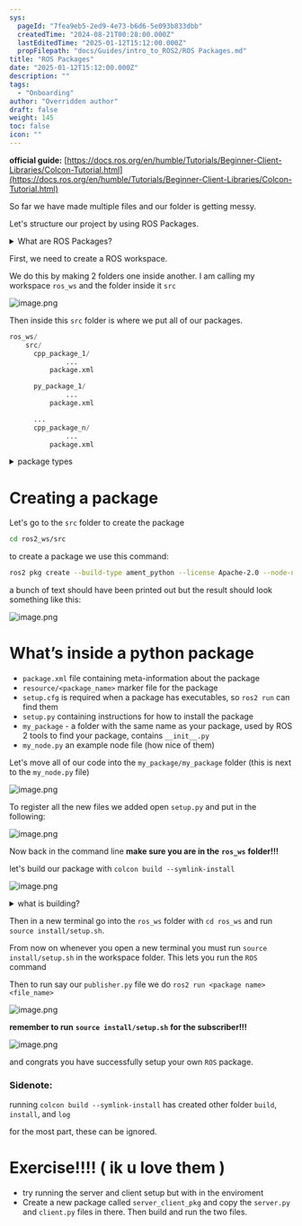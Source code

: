 ```yaml
---
sys:
  pageId: "7fea9eb5-2ed9-4e73-b6d6-5e093b833dbb"
  createdTime: "2024-08-21T00:28:00.000Z"
  lastEditedTime: "2025-01-12T15:12:00.000Z"
  propFilepath: "docs/Guides/intro_to_ROS2/ROS Packages.md"
title: "ROS Packages"
date: "2025-01-12T15:12:00.000Z"
description: ""
tags:
  - "Onboarding"
author: "Overridden author"
draft: false
weight: 145
toc: false
icon: ""
---
```


**official guide:** [https://docs.ros.org/en/humble/Tutorials/Beginner-Client-Libraries/Colcon-Tutorial.html](https://docs.ros.org/en/humble/Tutorials/Beginner-Client-Libraries/Colcon-Tutorial.html)

So far we have made multiple files and our folder is getting messy.

Let's structure our project by using ROS Packages.

<details>

<summary>What are ROS Packages?</summary>

ROS Packages are, as the name implies, packages of code that are highly sharable between ROS developers.

They consist of a folder, `package.xml` file, and source code

```python
      cpp_package_1/
		      ... imagine much code files here ..
          package.xml
```

</details>

First, we need to create a ROS workspace.

We do this by making 2 folders one inside another. I am calling my workspace `ros_ws` and the folder inside it `src`

![image.png](https://prod-files-secure.s3.us-west-2.amazonaws.com/d518164a-d88e-44d1-a4ee-3adb3bd8bce0/70706947-fd18-4537-a67b-e12946812d31/image.png?X-Amz-Algorithm=AWS4-HMAC-SHA256&X-Amz-Content-Sha256=UNSIGNED-PAYLOAD&X-Amz-Credential=ASIAZI2LB4665DQHJ6M7%2F20250515%2Fus-west-2%2Fs3%2Faws4_request&X-Amz-Date=20250515T140918Z&X-Amz-Expires=3600&X-Amz-Security-Token=IQoJb3JpZ2luX2VjEHYaCXVzLXdlc3QtMiJHMEUCIDUuhi6xkRJE7OaITQ9RgB%2Fqn6O8Pr7EPLiklJSv7SoFAiEA%2Bfoxwy62IhsPp%2BtynXbTAX5dLBYb%2F0F%2Fbim0siQpM9Mq%2FwMILhAAGgw2Mzc0MjMxODM4MDUiDAH8U7Gu4jHLRlYijSrcA0CknmRplhDToF1TeOvA9jImG7pjuVrqk0NozuC0kdel7C3q4781DP%2BPom30xNFTUVi11SbZqA87tihWKe0QDmJhZq5s0zk6kIvjygdKSq8sWqyP5GkuEewYIpomBzRkWLqSiIg4ru1XP4yAE9939WB3sVJu9tOl84gHYjOeSIVkm1BEZi8S5InVujx%2BpoLHZzCo%2FT8qiZJFLiLiDKuGqbperLKpnrxupFuoYsZZXvyR6vgwg7sHWSUlTXADxIuaEHPS8FNMSvy5kwCRJJqjYyr8utE7sCX427kjX0FkMwJkuAwj7g%2FPfz%2BnTpYBzi%2FPkwehkEBa42djgBUCWHWwydHJN8wMAjuEJ%2B0Hya8x4fMSgPGXQ7yWzJUAZ%2FOqXftokwKIDbG%2FGm6it2qJfUZcl6SlP8MWgFQOdtoX6LlTw40nAEhcODp3lQ4hT2DuyCHGz21sX5KJZD1MVrsYE%2BMiLWz7DCIQI4cz6tbJB9FwRqHqopTc92%2BCttLFvmdqhjGSlXlCNh8YXPoJtQybNUZDXNuvcVDIKg0AGqXXyUYvCkW%2BHkvJsCvqHQB%2FmjWDhisS7BDULP337vQhq%2F3B0e3tPfxgRDD%2FzTGF%2FiBaA6uwmhrR%2FZV0KESpXn25EoL7MKDVl8EGOqUB3GasqRiZpCvmUpn2YSNwObwglYoiTFzPlP4PyuFBWIKYux7Om1tZUpuhj7FxlIjZ%2FKpGqvd1rbJtmVGxaUowhWqANSnSw2qL%2BvV6hUIkgKXuHz6RUAJjGbPDo2PlQkUY%2F1jLlLj6cT7IM9jjW64VDY02RffnLEXAiShreKT3rBS8LlMGbNtCjsSTmIduA9hrIDUIpM5SwVwVmwfv9FmbRo7R%2BaJI&X-Amz-Signature=a56c5455e20fdfec31574d1f0c61701ca565517cd2c79d687eb4dd41091a3fa8&X-Amz-SignedHeaders=host&x-id=GetObject)

Then inside this `src` folder is where we put all of our packages.

```python
ros_ws/
    src/
      cpp_package_1/
		      ...
          package.xml

      py_package_1/
		      ...
          package.xml

      ...
      cpp_package_n/
		      ...
          package.xml

```

<details>

<summary>package types</summary>

packages can be either `C++` or python.

the intern file structure is different for each but for this guide we will stick to creating python packages

</details>

# Creating a package

Let's go to the `src` folder to create the package

```bash
cd ros2_ws/src
```

to create a package we use this command:

```bash
ros2 pkg create --build-type ament_python --license Apache-2.0 --node-name my_node my_package
```

a bunch of text should have been printed out but the result should look something like this:

![image.png](https://prod-files-secure.s3.us-west-2.amazonaws.com/d518164a-d88e-44d1-a4ee-3adb3bd8bce0/e6cf1e3f-8512-4a3e-b131-079f800bf3e8/image.png?X-Amz-Algorithm=AWS4-HMAC-SHA256&X-Amz-Content-Sha256=UNSIGNED-PAYLOAD&X-Amz-Credential=ASIAZI2LB4665DQHJ6M7%2F20250515%2Fus-west-2%2Fs3%2Faws4_request&X-Amz-Date=20250515T140918Z&X-Amz-Expires=3600&X-Amz-Security-Token=IQoJb3JpZ2luX2VjEHYaCXVzLXdlc3QtMiJHMEUCIDUuhi6xkRJE7OaITQ9RgB%2Fqn6O8Pr7EPLiklJSv7SoFAiEA%2Bfoxwy62IhsPp%2BtynXbTAX5dLBYb%2F0F%2Fbim0siQpM9Mq%2FwMILhAAGgw2Mzc0MjMxODM4MDUiDAH8U7Gu4jHLRlYijSrcA0CknmRplhDToF1TeOvA9jImG7pjuVrqk0NozuC0kdel7C3q4781DP%2BPom30xNFTUVi11SbZqA87tihWKe0QDmJhZq5s0zk6kIvjygdKSq8sWqyP5GkuEewYIpomBzRkWLqSiIg4ru1XP4yAE9939WB3sVJu9tOl84gHYjOeSIVkm1BEZi8S5InVujx%2BpoLHZzCo%2FT8qiZJFLiLiDKuGqbperLKpnrxupFuoYsZZXvyR6vgwg7sHWSUlTXADxIuaEHPS8FNMSvy5kwCRJJqjYyr8utE7sCX427kjX0FkMwJkuAwj7g%2FPfz%2BnTpYBzi%2FPkwehkEBa42djgBUCWHWwydHJN8wMAjuEJ%2B0Hya8x4fMSgPGXQ7yWzJUAZ%2FOqXftokwKIDbG%2FGm6it2qJfUZcl6SlP8MWgFQOdtoX6LlTw40nAEhcODp3lQ4hT2DuyCHGz21sX5KJZD1MVrsYE%2BMiLWz7DCIQI4cz6tbJB9FwRqHqopTc92%2BCttLFvmdqhjGSlXlCNh8YXPoJtQybNUZDXNuvcVDIKg0AGqXXyUYvCkW%2BHkvJsCvqHQB%2FmjWDhisS7BDULP337vQhq%2F3B0e3tPfxgRDD%2FzTGF%2FiBaA6uwmhrR%2FZV0KESpXn25EoL7MKDVl8EGOqUB3GasqRiZpCvmUpn2YSNwObwglYoiTFzPlP4PyuFBWIKYux7Om1tZUpuhj7FxlIjZ%2FKpGqvd1rbJtmVGxaUowhWqANSnSw2qL%2BvV6hUIkgKXuHz6RUAJjGbPDo2PlQkUY%2F1jLlLj6cT7IM9jjW64VDY02RffnLEXAiShreKT3rBS8LlMGbNtCjsSTmIduA9hrIDUIpM5SwVwVmwfv9FmbRo7R%2BaJI&X-Amz-Signature=4da648e24ddab1f60261fb4fc31428977927484a7c32188d2153fcf619971603&X-Amz-SignedHeaders=host&x-id=GetObject)

# What’s inside a python package

- `package.xml` file containing meta-information about the package
- `resource/<package_name>` marker file for the package
- `setup.cfg` is required when a package has executables, so `ros2 run` can find them
- `setup.py` containing instructions for how to install the package
- `my_package` - a folder with the same name as your package, used by ROS 2 tools to find your package, contains `__init__.py`
- `my_node.py` an example node file (how nice of them)

Let's move all of our code into the `my_package/my_package` folder (this is next to the `my_node.py` file)

![image.png](https://prod-files-secure.s3.us-west-2.amazonaws.com/d518164a-d88e-44d1-a4ee-3adb3bd8bce0/9ce58f11-0da9-4d3e-b86d-506a9685d378/image.png?X-Amz-Algorithm=AWS4-HMAC-SHA256&X-Amz-Content-Sha256=UNSIGNED-PAYLOAD&X-Amz-Credential=ASIAZI2LB4665DQHJ6M7%2F20250515%2Fus-west-2%2Fs3%2Faws4_request&X-Amz-Date=20250515T140918Z&X-Amz-Expires=3600&X-Amz-Security-Token=IQoJb3JpZ2luX2VjEHYaCXVzLXdlc3QtMiJHMEUCIDUuhi6xkRJE7OaITQ9RgB%2Fqn6O8Pr7EPLiklJSv7SoFAiEA%2Bfoxwy62IhsPp%2BtynXbTAX5dLBYb%2F0F%2Fbim0siQpM9Mq%2FwMILhAAGgw2Mzc0MjMxODM4MDUiDAH8U7Gu4jHLRlYijSrcA0CknmRplhDToF1TeOvA9jImG7pjuVrqk0NozuC0kdel7C3q4781DP%2BPom30xNFTUVi11SbZqA87tihWKe0QDmJhZq5s0zk6kIvjygdKSq8sWqyP5GkuEewYIpomBzRkWLqSiIg4ru1XP4yAE9939WB3sVJu9tOl84gHYjOeSIVkm1BEZi8S5InVujx%2BpoLHZzCo%2FT8qiZJFLiLiDKuGqbperLKpnrxupFuoYsZZXvyR6vgwg7sHWSUlTXADxIuaEHPS8FNMSvy5kwCRJJqjYyr8utE7sCX427kjX0FkMwJkuAwj7g%2FPfz%2BnTpYBzi%2FPkwehkEBa42djgBUCWHWwydHJN8wMAjuEJ%2B0Hya8x4fMSgPGXQ7yWzJUAZ%2FOqXftokwKIDbG%2FGm6it2qJfUZcl6SlP8MWgFQOdtoX6LlTw40nAEhcODp3lQ4hT2DuyCHGz21sX5KJZD1MVrsYE%2BMiLWz7DCIQI4cz6tbJB9FwRqHqopTc92%2BCttLFvmdqhjGSlXlCNh8YXPoJtQybNUZDXNuvcVDIKg0AGqXXyUYvCkW%2BHkvJsCvqHQB%2FmjWDhisS7BDULP337vQhq%2F3B0e3tPfxgRDD%2FzTGF%2FiBaA6uwmhrR%2FZV0KESpXn25EoL7MKDVl8EGOqUB3GasqRiZpCvmUpn2YSNwObwglYoiTFzPlP4PyuFBWIKYux7Om1tZUpuhj7FxlIjZ%2FKpGqvd1rbJtmVGxaUowhWqANSnSw2qL%2BvV6hUIkgKXuHz6RUAJjGbPDo2PlQkUY%2F1jLlLj6cT7IM9jjW64VDY02RffnLEXAiShreKT3rBS8LlMGbNtCjsSTmIduA9hrIDUIpM5SwVwVmwfv9FmbRo7R%2BaJI&X-Amz-Signature=2656d67346e04644212efa8b3a42146a22a8be46f978ca2fd666758ed688c2b3&X-Amz-SignedHeaders=host&x-id=GetObject)

To register all the new files we added open `setup.py` and put in the following:

![image.png](https://prod-files-secure.s3.us-west-2.amazonaws.com/d518164a-d88e-44d1-a4ee-3adb3bd8bce0/1cd7c262-4cae-4496-9d75-c178537d24a2/image.png?X-Amz-Algorithm=AWS4-HMAC-SHA256&X-Amz-Content-Sha256=UNSIGNED-PAYLOAD&X-Amz-Credential=ASIAZI2LB4665DQHJ6M7%2F20250515%2Fus-west-2%2Fs3%2Faws4_request&X-Amz-Date=20250515T140918Z&X-Amz-Expires=3600&X-Amz-Security-Token=IQoJb3JpZ2luX2VjEHYaCXVzLXdlc3QtMiJHMEUCIDUuhi6xkRJE7OaITQ9RgB%2Fqn6O8Pr7EPLiklJSv7SoFAiEA%2Bfoxwy62IhsPp%2BtynXbTAX5dLBYb%2F0F%2Fbim0siQpM9Mq%2FwMILhAAGgw2Mzc0MjMxODM4MDUiDAH8U7Gu4jHLRlYijSrcA0CknmRplhDToF1TeOvA9jImG7pjuVrqk0NozuC0kdel7C3q4781DP%2BPom30xNFTUVi11SbZqA87tihWKe0QDmJhZq5s0zk6kIvjygdKSq8sWqyP5GkuEewYIpomBzRkWLqSiIg4ru1XP4yAE9939WB3sVJu9tOl84gHYjOeSIVkm1BEZi8S5InVujx%2BpoLHZzCo%2FT8qiZJFLiLiDKuGqbperLKpnrxupFuoYsZZXvyR6vgwg7sHWSUlTXADxIuaEHPS8FNMSvy5kwCRJJqjYyr8utE7sCX427kjX0FkMwJkuAwj7g%2FPfz%2BnTpYBzi%2FPkwehkEBa42djgBUCWHWwydHJN8wMAjuEJ%2B0Hya8x4fMSgPGXQ7yWzJUAZ%2FOqXftokwKIDbG%2FGm6it2qJfUZcl6SlP8MWgFQOdtoX6LlTw40nAEhcODp3lQ4hT2DuyCHGz21sX5KJZD1MVrsYE%2BMiLWz7DCIQI4cz6tbJB9FwRqHqopTc92%2BCttLFvmdqhjGSlXlCNh8YXPoJtQybNUZDXNuvcVDIKg0AGqXXyUYvCkW%2BHkvJsCvqHQB%2FmjWDhisS7BDULP337vQhq%2F3B0e3tPfxgRDD%2FzTGF%2FiBaA6uwmhrR%2FZV0KESpXn25EoL7MKDVl8EGOqUB3GasqRiZpCvmUpn2YSNwObwglYoiTFzPlP4PyuFBWIKYux7Om1tZUpuhj7FxlIjZ%2FKpGqvd1rbJtmVGxaUowhWqANSnSw2qL%2BvV6hUIkgKXuHz6RUAJjGbPDo2PlQkUY%2F1jLlLj6cT7IM9jjW64VDY02RffnLEXAiShreKT3rBS8LlMGbNtCjsSTmIduA9hrIDUIpM5SwVwVmwfv9FmbRo7R%2BaJI&X-Amz-Signature=f47655e2eed0b01e361295fafb50161425e31d1890a8ce95c3127387a7b908b6&X-Amz-SignedHeaders=host&x-id=GetObject)

Now back in the command line **make sure you are in the** **`ros_ws`** **folder!!!**

let's build our package with `colcon build --symlink-install`

![image.png](https://prod-files-secure.s3.us-west-2.amazonaws.com/d518164a-d88e-44d1-a4ee-3adb3bd8bce0/2f2a0d27-b173-48fd-b189-5f5c0ce65619/image.png?X-Amz-Algorithm=AWS4-HMAC-SHA256&X-Amz-Content-Sha256=UNSIGNED-PAYLOAD&X-Amz-Credential=ASIAZI2LB4665DQHJ6M7%2F20250515%2Fus-west-2%2Fs3%2Faws4_request&X-Amz-Date=20250515T140918Z&X-Amz-Expires=3600&X-Amz-Security-Token=IQoJb3JpZ2luX2VjEHYaCXVzLXdlc3QtMiJHMEUCIDUuhi6xkRJE7OaITQ9RgB%2Fqn6O8Pr7EPLiklJSv7SoFAiEA%2Bfoxwy62IhsPp%2BtynXbTAX5dLBYb%2F0F%2Fbim0siQpM9Mq%2FwMILhAAGgw2Mzc0MjMxODM4MDUiDAH8U7Gu4jHLRlYijSrcA0CknmRplhDToF1TeOvA9jImG7pjuVrqk0NozuC0kdel7C3q4781DP%2BPom30xNFTUVi11SbZqA87tihWKe0QDmJhZq5s0zk6kIvjygdKSq8sWqyP5GkuEewYIpomBzRkWLqSiIg4ru1XP4yAE9939WB3sVJu9tOl84gHYjOeSIVkm1BEZi8S5InVujx%2BpoLHZzCo%2FT8qiZJFLiLiDKuGqbperLKpnrxupFuoYsZZXvyR6vgwg7sHWSUlTXADxIuaEHPS8FNMSvy5kwCRJJqjYyr8utE7sCX427kjX0FkMwJkuAwj7g%2FPfz%2BnTpYBzi%2FPkwehkEBa42djgBUCWHWwydHJN8wMAjuEJ%2B0Hya8x4fMSgPGXQ7yWzJUAZ%2FOqXftokwKIDbG%2FGm6it2qJfUZcl6SlP8MWgFQOdtoX6LlTw40nAEhcODp3lQ4hT2DuyCHGz21sX5KJZD1MVrsYE%2BMiLWz7DCIQI4cz6tbJB9FwRqHqopTc92%2BCttLFvmdqhjGSlXlCNh8YXPoJtQybNUZDXNuvcVDIKg0AGqXXyUYvCkW%2BHkvJsCvqHQB%2FmjWDhisS7BDULP337vQhq%2F3B0e3tPfxgRDD%2FzTGF%2FiBaA6uwmhrR%2FZV0KESpXn25EoL7MKDVl8EGOqUB3GasqRiZpCvmUpn2YSNwObwglYoiTFzPlP4PyuFBWIKYux7Om1tZUpuhj7FxlIjZ%2FKpGqvd1rbJtmVGxaUowhWqANSnSw2qL%2BvV6hUIkgKXuHz6RUAJjGbPDo2PlQkUY%2F1jLlLj6cT7IM9jjW64VDY02RffnLEXAiShreKT3rBS8LlMGbNtCjsSTmIduA9hrIDUIpM5SwVwVmwfv9FmbRo7R%2BaJI&X-Amz-Signature=24590b3df2cbee6f8074b295727b1fded0a813dde6e592f601581fdf650234bc&X-Amz-SignedHeaders=host&x-id=GetObject)

<details>

<summary>what is building?</summary>

if you are a CS major at Rose-Hulman you will learn the answer to this in CSSE132

but TLDR; is it combines all the code files into one program that can be run easily 

</details>

Then in a new terminal go into the `ros_ws` folder with `cd ros_ws` and run `source install/setup.sh`. 

From now on whenever you open a new terminal you must run `source install/setup.sh` in the workspace folder. This lets you run the `ROS` command

Then to run say our `publisher.py` file we do `ros2 run <package name> <file_name>`

![image.png](https://prod-files-secure.s3.us-west-2.amazonaws.com/d518164a-d88e-44d1-a4ee-3adb3bd8bce0/4f4b1219-3a44-4632-aa0a-ce3471699f59/image.png?X-Amz-Algorithm=AWS4-HMAC-SHA256&X-Amz-Content-Sha256=UNSIGNED-PAYLOAD&X-Amz-Credential=ASIAZI2LB4665DQHJ6M7%2F20250515%2Fus-west-2%2Fs3%2Faws4_request&X-Amz-Date=20250515T140918Z&X-Amz-Expires=3600&X-Amz-Security-Token=IQoJb3JpZ2luX2VjEHYaCXVzLXdlc3QtMiJHMEUCIDUuhi6xkRJE7OaITQ9RgB%2Fqn6O8Pr7EPLiklJSv7SoFAiEA%2Bfoxwy62IhsPp%2BtynXbTAX5dLBYb%2F0F%2Fbim0siQpM9Mq%2FwMILhAAGgw2Mzc0MjMxODM4MDUiDAH8U7Gu4jHLRlYijSrcA0CknmRplhDToF1TeOvA9jImG7pjuVrqk0NozuC0kdel7C3q4781DP%2BPom30xNFTUVi11SbZqA87tihWKe0QDmJhZq5s0zk6kIvjygdKSq8sWqyP5GkuEewYIpomBzRkWLqSiIg4ru1XP4yAE9939WB3sVJu9tOl84gHYjOeSIVkm1BEZi8S5InVujx%2BpoLHZzCo%2FT8qiZJFLiLiDKuGqbperLKpnrxupFuoYsZZXvyR6vgwg7sHWSUlTXADxIuaEHPS8FNMSvy5kwCRJJqjYyr8utE7sCX427kjX0FkMwJkuAwj7g%2FPfz%2BnTpYBzi%2FPkwehkEBa42djgBUCWHWwydHJN8wMAjuEJ%2B0Hya8x4fMSgPGXQ7yWzJUAZ%2FOqXftokwKIDbG%2FGm6it2qJfUZcl6SlP8MWgFQOdtoX6LlTw40nAEhcODp3lQ4hT2DuyCHGz21sX5KJZD1MVrsYE%2BMiLWz7DCIQI4cz6tbJB9FwRqHqopTc92%2BCttLFvmdqhjGSlXlCNh8YXPoJtQybNUZDXNuvcVDIKg0AGqXXyUYvCkW%2BHkvJsCvqHQB%2FmjWDhisS7BDULP337vQhq%2F3B0e3tPfxgRDD%2FzTGF%2FiBaA6uwmhrR%2FZV0KESpXn25EoL7MKDVl8EGOqUB3GasqRiZpCvmUpn2YSNwObwglYoiTFzPlP4PyuFBWIKYux7Om1tZUpuhj7FxlIjZ%2FKpGqvd1rbJtmVGxaUowhWqANSnSw2qL%2BvV6hUIkgKXuHz6RUAJjGbPDo2PlQkUY%2F1jLlLj6cT7IM9jjW64VDY02RffnLEXAiShreKT3rBS8LlMGbNtCjsSTmIduA9hrIDUIpM5SwVwVmwfv9FmbRo7R%2BaJI&X-Amz-Signature=9fdab70cdae35f7c0ee5bb1a9df79f8e184a858b1255815a0e114c5335debe50&X-Amz-SignedHeaders=host&x-id=GetObject)

**remember to run** **`source install/setup.sh`** **for the subscriber!!!**

![image.png](https://prod-files-secure.s3.us-west-2.amazonaws.com/d518164a-d88e-44d1-a4ee-3adb3bd8bce0/02121119-dad4-49ec-8356-c956108b4243/image.png?X-Amz-Algorithm=AWS4-HMAC-SHA256&X-Amz-Content-Sha256=UNSIGNED-PAYLOAD&X-Amz-Credential=ASIAZI2LB4665DQHJ6M7%2F20250515%2Fus-west-2%2Fs3%2Faws4_request&X-Amz-Date=20250515T140918Z&X-Amz-Expires=3600&X-Amz-Security-Token=IQoJb3JpZ2luX2VjEHYaCXVzLXdlc3QtMiJHMEUCIDUuhi6xkRJE7OaITQ9RgB%2Fqn6O8Pr7EPLiklJSv7SoFAiEA%2Bfoxwy62IhsPp%2BtynXbTAX5dLBYb%2F0F%2Fbim0siQpM9Mq%2FwMILhAAGgw2Mzc0MjMxODM4MDUiDAH8U7Gu4jHLRlYijSrcA0CknmRplhDToF1TeOvA9jImG7pjuVrqk0NozuC0kdel7C3q4781DP%2BPom30xNFTUVi11SbZqA87tihWKe0QDmJhZq5s0zk6kIvjygdKSq8sWqyP5GkuEewYIpomBzRkWLqSiIg4ru1XP4yAE9939WB3sVJu9tOl84gHYjOeSIVkm1BEZi8S5InVujx%2BpoLHZzCo%2FT8qiZJFLiLiDKuGqbperLKpnrxupFuoYsZZXvyR6vgwg7sHWSUlTXADxIuaEHPS8FNMSvy5kwCRJJqjYyr8utE7sCX427kjX0FkMwJkuAwj7g%2FPfz%2BnTpYBzi%2FPkwehkEBa42djgBUCWHWwydHJN8wMAjuEJ%2B0Hya8x4fMSgPGXQ7yWzJUAZ%2FOqXftokwKIDbG%2FGm6it2qJfUZcl6SlP8MWgFQOdtoX6LlTw40nAEhcODp3lQ4hT2DuyCHGz21sX5KJZD1MVrsYE%2BMiLWz7DCIQI4cz6tbJB9FwRqHqopTc92%2BCttLFvmdqhjGSlXlCNh8YXPoJtQybNUZDXNuvcVDIKg0AGqXXyUYvCkW%2BHkvJsCvqHQB%2FmjWDhisS7BDULP337vQhq%2F3B0e3tPfxgRDD%2FzTGF%2FiBaA6uwmhrR%2FZV0KESpXn25EoL7MKDVl8EGOqUB3GasqRiZpCvmUpn2YSNwObwglYoiTFzPlP4PyuFBWIKYux7Om1tZUpuhj7FxlIjZ%2FKpGqvd1rbJtmVGxaUowhWqANSnSw2qL%2BvV6hUIkgKXuHz6RUAJjGbPDo2PlQkUY%2F1jLlLj6cT7IM9jjW64VDY02RffnLEXAiShreKT3rBS8LlMGbNtCjsSTmIduA9hrIDUIpM5SwVwVmwfv9FmbRo7R%2BaJI&X-Amz-Signature=2eb2974f3e1526b678d420c6c5e0217e9638d753f1fcaf0062c428a5ea257281&X-Amz-SignedHeaders=host&x-id=GetObject)

and congrats you have successfully setup your own `ROS` package.

### Sidenote:

running `colcon build --symlink-install` has created other folder `build`, `install`, and `log`

for the most part, these can be ignored.

# Exercise!!!! ( ik u love them )

- try running the server and client setup but with in the enviroment
- Create a new package called `server_client_pkg` and copy the `server.py` and `client.py` files in there. Then build and run the two files.
